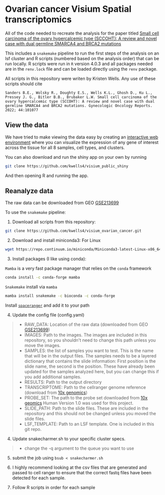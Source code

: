 # Ovarian cancer Visium Spatial transcriptomics
All of the code needed to recreate the analysis for the paper titled [Small cell carcinoma of the ovary hypercalcemic type (SCCOHT): A review and novel case with dual germline SMARCA4 and BRCA2 mutations](https://doi.org/10.1016/j.gore.2022.101077)

This includes a `snakemake` pipeline to run the first steps of the analysis on an lsf cluster and R scripts (numbered based on the analysis order) that can be run locally. R scripts were run in `R` version 4.0.3 and all packages needed are in the `renv.lock` file and can be loaded directly using the `renv` package.

All scripts in this repository were writen by Kristen Wells. Any use of these scripts should cite

```
Sanders B.E., Wolsky R., Doughty E.S., Wells K.L., Ghosh D., Ku L., Pressey J. G., Bitler B.B., Brubaker L.W. Small cell carcinoma of the ovary hypercalcemic type (SCCOHT): A review and novel case with dual germline SMARCA4 and BRCA2 mutations. Gynecologic Oncology Reports. 2022; 44:101077
```

## View the data
We have tried to make viewing the data easy by creating an [interactive web environment](https://visium-shiny-9hzfl.ondigitalocean.app/) where you can visualize the expression of any gene of interest across the tissue for all 8 samples, cell types, and clusters.

You can also download and run the shiny app on your own by running

```bash
git clone https://github.com/kwells4/visium_public_shiny
```

And then opening R and running the app.

## Reanalyze data


The raw data can be downloaded from GEO [GSE213699](https://www.ncbi.nlm.nih.gov/geo/query/acc.cgi?acc=GSE213699)

To use the `snakemake` pipeline:

1. Download all scripts from this repository:

```bash
git clone https://github.com/kwells4/visium_ovarian_cancer.git
```

2. Download and install miniconda3: For Linux
```bash
wget https://repo.continuum.io/miniconda/Miniconda3-latest-Linux-x86_64.sh bash Miniconda3-latest-Linux-x86_64.sh
```

3. Install packages (I like using conda):

`Mamba` is a very fast package manager that relies on the `conda` framework

```bash
conda install -c conda-forge mamba
```

`Snakemake` install via `mamba`
```bash
mamba install snakemake -c bioconda -c conda-forge
```

Install [`spaceranger`](https://support.10xgenomics.com/spatial-gene-expression/software/downloads/latest) and add it to your path

4. Update the config file (config.yaml) 
>* RAW_DATA: Location of the raw data (downloaded from GEO [GSE213699](https://www.ncbi.nlm.nih.gov/geo/query/acc.cgi?acc=GSE213699))
>* IMAGES: Path to the images. The images are included in this repository, so you shouldn't need to change this path unless you move the images.
>* SAMPLES: the list of samples you want to test. This is the name that will be in the output files. The samples needs to be a layered dictionary that contains the slide information: First position is the slide name, the second is the position. These have already been updated for the samples analyzed here, but you can change this if you add additional samples.
>* RESULTS: Path to the output directory
>* TRANSCRIPTOME: Path to the cellranger genome reference (download from [10x genomics](https://support.10xgenomics.com/single-cell-gene-expression/software/downloads/latest))
>* PROBE_SET: The path to the probe set downloaded from [10x geomics](https://support.10xgenomics.com/spatial-gene-expression-ffpe/probe-sets/overview) Human Version 1.0 was used for this project.
>* SLIDE_PATH: Path to the slide files. These are included in the repository and this should not be changed unless you moved the slide files.
>* LSF_TEMPLATE: Path to an LSF template. One is included in this git repo.

4. Update snakecharmer.sh to your specific cluster specs. 
>* change the -q argument to the queue you want to use 

5. submit the job using `bsub < snakecharmer.sh`

6. I highly recommend looking at the csv files that are generated and passed to cell ranger to ensure that the correct fastq files have been detected for each sample.

7. Follow R scripts in order for each sample